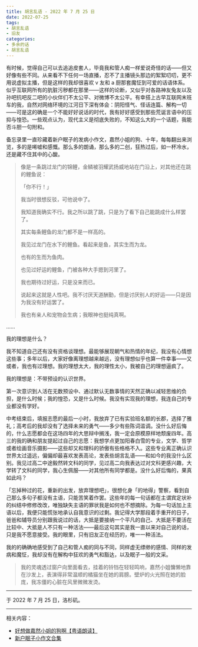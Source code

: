```yaml
---
title: 胡言乱语 - 2022 年 7 月 25 日
date: 2022-07-25
tags:
- 胡言乱语
- 旧友
categories:
- 多余的话
- 胡言乱语
---
```


有时候，觉得自己可以去追追皮套人，毕竟我和管人痴一样爱说奇怪的话——但又好像有些不同。从来看不下任何一场直播，忍不了主播镜头那边的絮絮叨叨，更不用说虚拟主播，但是这样的我却很喜欢 v 友和 a 厨那套魔怔到可爱的话语体系。似乎互联网所有的肮脏污秽都在那里——这样的论断，又似乎对各路神友兔友以及孙吧抗吧反二吧的小伙伴们不太公平、对微博不太公平。有幸搭上古早互联网末班车的我，自然对网络环境的江河日下深有体会：阴阳怪气、怪话连篇、解构一切——可是这的确是一个不能好好说话的时代，我有好好感受到那些荒诞言语中的压抑与惶恐。一些观点认为，现代主义是彻底失败的，不知这么大的一个话题，我能否斗胆一句附和。

备忘录里一直珍藏着新户眠子的发病小作文，嘉然小姐的狗、十年，每每翻出来浏览，多的是唏嘘和感慨。那么多的朗诵，那么多的二创，狂热过后，如一杯冷水，还是藏不住其中的心酸。

> 像是一条跳过龙门的锦鲤，金鳞被羽耀武扬威地站在门沿上，对其他还在跳的鲤鱼说：
>
> 「你不行！」
>
> 我当时很想反驳，可他说中了。
>
> 我知道我确实不行。我之所以跳了跳，只是为了看下自己能跳成什么样罢了。
>
> 其实每条鲤鱼的龙门都不是一样高的。
>
> 我见过龙门在水下的鲤鱼。看起来是鱼，其实生而为龙。
>
> 也有的生而为鱼肉。
>
> 也见过好运的鲤鱼，门被各种大手摁到河里了。
>
> 我也期待过好运，只是没来而已。
>
> 说起来这就是人性吧。我不讨厌天道酬勤，但是讨厌别人的好运——只是因为我没有好运罢了。
>
> 我也有亲人和宠物会生病；我眼神也挺纯真啊。

……

我的理想是什么？

我不知道自己还有没有资格谈理想。最能够展现朝气和热情的年纪，我没有心情想这些事；多年以后，大家好像离理想越来越远，没有理想似乎也算一件幸事——又或者，我也有过理想。我的理想太大，我的理性太小，我被自己的理想逼疯了。

我的理想是：不带预设的认识世界。

第一次意识到人活在无数预设中、通过默认无数事情的天然正确以减轻思维的负担，是什么时候；我的惶恐，又是什么时候。我没有实现我的理想，我连自己的专业都没有学好。

中考结束后，填报志愿的最后一小时，我放弃了已有实验班名额的长郡，选择了雅礼；高考后的我却没有了选择未来的勇气——多少有些陈词滥调。没什么好后悔的，什么志愿都会在这场四年的大思辩中搁浅，我一定会原模原样地颓废四年。高三的我的确和朋友提起过自己的志愿：我想学点更加阳春白雪的专业，文学、哲学或者绘画音乐摄影——这些却又和理科的骄傲有些格格不入。这些专业离正确认识世界太过遥远，偏偏却最喜欢发表高论，发表些胡言乱语——和如今的我没什么区别。我见过高二中途毅然转文科的同学，见过高二向我表达过对文科更感兴趣，大学转了文科的同学，我心生佩服——对其他所有同学都是。没什么好后悔的，果真如此吗？

「忘掉种过的花，重新的出发，放弃理想吧」，很想化身「的地得」警察，看到自己那么多句子都没有主语，只能苦笑着作罢。这些年的每一句话都在主谓宾定状补的纠结中修修改改，唯独缺失主语的罪状我是如何也不想摘除。为每一句话加上主语以后，我便只能慌张地承认自我意识的过剩。我记得大学那段着手重开的日子，爸爸和辅导员分别跟我说过的话，大抵是要接纳一个平凡的自己、大抵是不要活在比较中、大抵是人不只有一种活法——最后这句其实是我一直以来对自己说的话，只是我不愿意接受。我的眼里，只有旧友正在经历的，唯一一种活法。

我的的确确地感受到了自己和管人痴的同与不同，同样虚无缥缈的感情、同样的发病和魔怔，我却没有在解构中狂欢的勇气和豁达，以及眠子一般的文采。

> 我的灵魂透过窗户向里面看去，挂着的铃铛在轻轻鸣响，嘉然小姐慵懒地靠在沙发上，表演得非常温顺的橘猫坐在她的肩膀。壁炉的火光照在她的脸庞，我冻僵的心脏在风里微微发烫。

------

于 2022 年 7 月 25 日，洛杉矶。

------

相关内容：

- [好想做嘉然小姐的狗啊【粤语朗读】](https://b23.tv/Kj3E7VS)
- [新户眠子小作文合集](https://library.moegirl.org.cn/新户眠子小作文合集)
